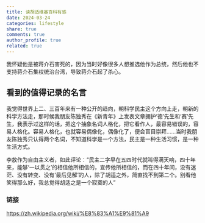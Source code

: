 ```yaml
---
title: 读胡适维基百科有感
date: 2024-03-24
categories: lifestyle
share: true
comments: true
author_profile: true
related: true
---
```


我怀疑他是被蒋介石害死的，因为当时好像很多人想推选他作为总统，然后他也不支持蒋介石集权统治台湾，导致蒋介石起了杀心。

## 看到的值得记录的名言

我觉得世界上二、三百年来有一种公开的趋向，朝科学民主这个方向上走，朝新的科学方法走，那时候我朋友陈独秀在《新青年》上发表文章拥护‘德’先生和‘赛’先生，我表示过这样的话，把这个抽象名词人格化，把它看作人，最容易错误的，容易人格化。容易人格化，也就容易偶像化，偶像化了，便会盲目崇拜……当时我朋友陈独秀只认得两个名词，不知道科学是一个方法，民主是一种生活习惯，是一种生活方式。

李敖作为自由主义者，如此评论：“民主二字早在五四时代就叫得满天响，四十年来，能够‘一以贯之’的相信他所相信的，宣传他所相信的，而在四十年间，没有迷茫、没有转变、没有‘最后见解’的人，除了胡适之外，简直找不到第二个。别看他笑得那么好，我总觉得胡适之是一个寂寞的人”

### 链接

https://zh.wikipedia.org/wiki/%E8%83%A1%E9%81%A9
